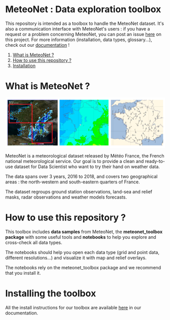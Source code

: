 # MeteoNet : Data exploration toolbox

This repository is intended as a toolbox to handle the MeteoNet dataset. It's also a communication interface with MeteoNet's users : if  you have a request or a problem concerning MeteoNet, you can post an  issue [here](http://gitlab.meteo.fr/deep_learning/data_exploration/issues) on this project. For more information (installation, data types, glossary...), check out our [documentation](http://gitlab.meteo.fr) !

1. [What is MeteoNet ?](#meteonet)
2. [How to use this repository ?](#description)
3. [Installation](#installation)

# What is MeteoNet ?<a name="meteonet"></a>
  ![imageMeteoNet](MeteoNet.PNG "Example of MeteoNet data")

MeteoNet is a meteorological dataset released by Météo France, the French national meteorological service. Our goal is to provide a clean and ready-to-use dataset for Data Scientist who want to try their hand on weather data.

The data spans over 3 years, 2016 to 2018, and covers two geographical areas : the north-western and south-eastern quarters of France.

The dataset regroups ground station observations, land-sea and relief masks, radar observations and weather models forecasts.

# How to use this repository ?<a name="description"></a>

This toolbox includes **data samples** from MeteoNet, the **meteonet_toolbox package** with some useful tools and **notebooks** to help you explore and cross-check all data types.

The notebooks should help you open each data type (grid and point data, different resolutions...) and visualize it with map and relief overlays.

The notebooks rely on the meteonet_toolbox package and we recommend that you install it.


# Installing the toolbox<a name="installation"></a>

All the install instructions for our toolbox are available [here](http://gitlab.meteo.fr/deep_learning/data_exploration/issues) in our documentation.
